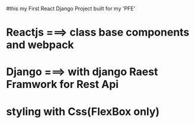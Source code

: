 #this my First React Django Project built for my 'PFE'



# Reactjs ===>  class base components and webpack 
# Django ===> with django Raest Framwork for Rest Api 
# styling with Css(FlexBox only)